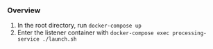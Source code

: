 ### Overview



1) In the root directory, run ````docker-compose up````
2) Enter the listener container with ```docker-compose exec processing-service ./launch.sh```



